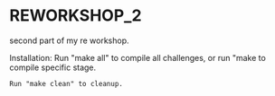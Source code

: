 # REWORKSHOP_2
second part of my re workshop.

Installation:
	Run "make all" to compile all challenges, or
	run "make <stage> to compile specific stage.

	Run "make clean" to cleanup.
 



